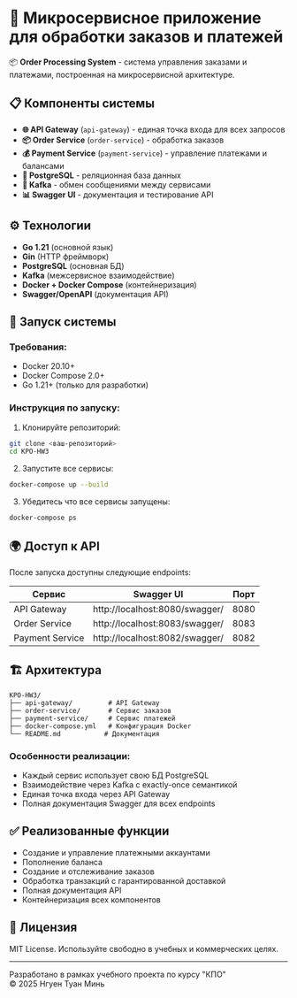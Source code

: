 # 🚀 Микросервисное приложение для обработки заказов и платежей

📦 **Order Processing System** - система управления заказами и платежами, построенная на микросервисной архитектуре.

## 📋 Компоненты системы

- **🌐 API Gateway** (`api-gateway`) - единая точка входа для всех запросов
- **📦 Order Service** (`order-service`) - обработка заказов
- **💰 Payment Service** (`payment-service`) - управление платежами и балансами
- **🐘 PostgreSQL** - реляционная база данных
- **🐳 Kafka** - обмен сообщениями между сервисами
- **📊 Swagger UI** - документация и тестирование API

## ⚙️ Технологии

- **Go 1.21** (основной язык)
- **Gin** (HTTP фреймворк)
- **PostgreSQL** (основная БД)
- **Kafka** (межсервисное взаимодействие)
- **Docker + Docker Compose** (контейнеризация)
- **Swagger/OpenAPI** (документация API)

## 🚀 Запуск системы

### Требования:
- Docker 20.10+
- Docker Compose 2.0+
- Go 1.21+ (только для разработки)

### Инструкция по запуску:

1. Клонируйте репозиторий:
```bash
git clone <ваш-репозиторий>
cd KPO-HW3
```

2. Запустите все сервисы:
```bash
docker-compose up --build
```

3. Убедитесь что все сервисы запущены:
```bash
docker-compose ps
```

## 🌍 Доступ к API

После запуска доступны следующие endpoints:

| Сервис          | Swagger UI                     | Порт |
|-----------------|--------------------------------|------|
| API Gateway     | http://localhost:8080/swagger/ | 8080 |
| Order Service   | http://localhost:8083/swagger/ | 8083 |
| Payment Service | http://localhost:8082/swagger/ | 8082 |

## 🏗️ Архитектура

```
KPO-HW3/
├── api-gateway/         # API Gateway
├── order-service/       # Сервис заказов
├── payment-service/     # Сервис платежей
├── docker-compose.yml   # Конфигурация Docker
└── README.md           # Документация
```

### Особенности реализации:
- Каждый сервис использует свою БД PostgreSQL
- Взаимодействие через Kafka с exactly-once семантикой
- Единая точка входа через API Gateway
- Полная документация Swagger для всех endpoints

## ✅ Реализованные функции

- Создание и управление платежными аккаунтами
- Пополнение баланса
- Создание и отслеживание заказов
- Обработка транзакций с гарантированной доставкой
- Полная документация API
- Контейнеризация всех компонентов

## 📄 Лицензия

MIT License. Используйте свободно в учебных и коммерческих целях.

---

Разработано в рамках учебного проекта по курсу "КПО"  
© 2025 Нгуен Туан Минь